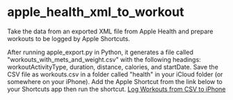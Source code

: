 # apple_health_xml_to_workout
Take the data from an exported XML file from Apple Health and prepare workouts to be logged by Apple Shortcuts.

After running apple_export.py in Python, it generates a file called "workouts_with_mets_and_weight.csv" with the following headings: workoutActivityType, duration, distance, calories, and startDate. Save the CSV file as workouts.csv in a folder called "health" in your iCloud folder (or somewhere on your iPhone). Add the Apple Shortcut from the link below to your Shortcuts app then run the shortcut.
[Log Workouts from CSV to iPhone](https://www.icloud.com/shortcuts/1576ba7255c44180b184ce321e0b1bfc)



